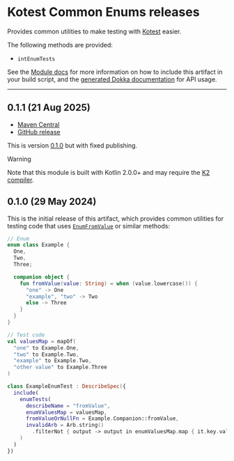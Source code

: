 # Kotest Common Enums releases

Provides common utilities to make testing with [Kotest](https://kotest.io/) easier.

The following methods are provided:

* `intEnumTests`

See the [Module docs](./Module.md) for more information on how to include this artifact in your
build script, and
the [generated Dokka documentation](https://edricchan03.github.io/androidx-ktx-extras/androidx/common/kotest-common-enums/index.html)
for API usage.

---

<a name="0.1.1"></a>

## 0.1.1 (21 Aug 2025)

* [Maven Central](https://central.sonatype.com/artifact/io.github.edricchan03.androidx.common/kotest-common-enums/0.1.1)
* [GitHub release](https://github.com/EdricChan03/androidx-ktx-extras/releases/tag/kotest-common-enums@0.1.1)

This is version [0.1.0](#0.1.0) but with fixed publishing.

> [!warning]
> Note that this module is built with Kotlin 2.0.0+ and may require
> the [K2 compiler](https://kotlinlang.org/docs/k2-compiler-migration-guide.html).

<a name="0.1.0"></a>

## 0.1.0 (29 May 2024)

This is the initial release of this artifact, which provides common utilities for testing
code that
uses [`EnumFromValue`](https://edricchan03.github.io/androidx-ktx-extras/androidx/common/common-enums/io.github.edricchan03.androidx.common.enums/-enum-from-value/index.html)
or similar methods:

```kotlin
// Enum
enum class Example {
  One,
  Two,
  Three;

  companion object {
    fun fromValue(value: String) = when (value.lowercase()) {
      "one" -> One
      "example", "two" -> Two
      else -> Three
    }
  }
}

// Test code
val valuesMap = mapOf(
  "one" to Example.One,
  "two" to Example.Two,
  "example" to Example.Two,
  "other value" to Example.Three
)

class ExampleEnumTest : DescribeSpec({
  include(
    enumTests(
      describeName = "fromValue",
      enumValuesMap = valuesMap,
      fromValueOrNullFn = Example.Companion::fromValue,
      invalidArb = Arb.string()
        .filterNot { output -> output in enumValuesMap.map { it.key.value } }
    )
  )
})
```
